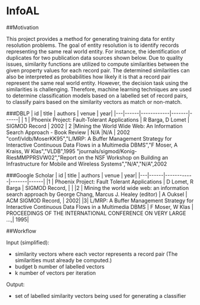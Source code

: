 # InfoAL

##Motivation

This project provides a method for generating training data for entity resolution problems. The goal of entity resolution 
is to identify records representing the same real world entity. For instance, the identification of duplicates for two 
publication data sources shown below. Due to quality issues, similarity functions are utilized to compute similarities 
between the given property values for each record pair. The determined similarities can also be interpreted as probabilities
how likely it is that a record pair represent the same real world entity. However, the decision task using the similarities is challenging.
Therefore, machine learning techniques are used to determine classification models based on a labelled set of record pairs,
to classify pairs based on the similarity vectors as match or non-match.


###DBLP
| id | title | authors  | venue | year|
|---|------|------------|-------|------|
| 1 | Phoenix Project: Fault-Tolerant Applications | R Barga, D Lomet | SIGMOD Record | 2002
| 2 |Mining the World Wide Web: An Information Search Approach - Book Review | N/A |N/A | 2002
"conf/vldb/MoserKK95","L/MRP: A Buffer Management Strategy for Interactive Continuous Data Flows in a Multimedia DBMS","F Moser, A Kraiss, W Klas","VLDB",1995
"journals/sigmod/Konig-RiesMMPPRSVW02","Report on the NSF Workshop on Building an Infrastructure for Mobile and Wireless Systems","N/A","N/A",2002

###Google Scholar
| id | title | authors  | venue | year|
|---|------|------------|-------|------|
|1 | Phoenix Project: Fault Tolerant Applications | D Lomet, R Barga | SIGMOD Record, | |
|2 | Mining the world wide web: an information search approach by George Chang, Marcus J. Healey (editor) | A Ouksel | ACM SIGMOD Record, | 2002|
|3| L/MRP: A Buffer Management Strategy for Interactive Continuous Data Flows in a Multimedia DBMS | F Moser, W Klas | PROCEEDINGS OF THE INTERNATIONAL CONFERENCE ON VERY LARGE  &hellip;,| 1995|

##Workflow

Input (simplified): 
 - similarity vectors where each vector represents a record pair (The similarities must already be computed.)
 - budget b number of labelled vectors
 - k number of vectors per iteration 
 
Output: 
- set of labelled similarity vectors being used for generating a classifier


